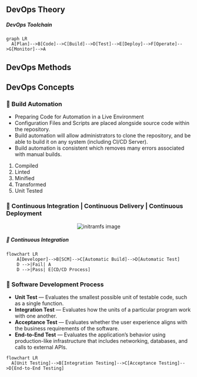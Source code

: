 <!--DevOps_Theory-->
## DevOps Theory
<!--DevOps_Toolchain-->
##### DevOps Toolchain
<!--DevProcess_Flowchart-->
```mermaid
graph LR
  A[Plan]-->B[Code]-->C[Build]-->D[Test]-->E[Deploy]-->F[Operate]-->G[Monitor]-->A
```
<!--DevOps_Methods-->
## DevOps Methods

<!--DevOps_Concepts-->
## DevOps Concepts

<!--DevProcess_Content-->
### :pineapple: Build Automation
* Preparing Code for Automation in a Live Environment
* Configuration Files and Scripts are placed alongside source code within the repository.
* Build automation will allow administrators to clone the repository, and be able to build it on any system (including CI/CD Server).
* Build automation is consistent which removes many errors associated with manual builds. 
1. Compiled
2. Linted
3. Minified
4. Transformed
5. Unit Tested

### :apple: Continuous Integration | Continuous Delivery | Continuous Deployment

<p align="center">
  <img src="/tools/admin/images/jenkins.png?raw=true" alt="initramfs image"/>
</p>

##### :pineapple: Continuous Integration
```mermaid
flowchart LR
    A[Developer]-->B[SCM]-->C[Automatic Build]-->D[Automatic Test]
    D -->|Fail| A
    D -->|Pass| E[CD/CD Process]
```

### :pineapple: Software Development Process
- **Unit Test** — Evaluates the smallest possible unit of testable code, such as a single function.
- **Integration Test** — Evaluates how the units of a particular program work with one another.
- **Acceptance Test** — Evaluates whether the user experience aligns with the business requirements of the software.
- **End-to-End Test** — Evaluates the application’s behavior using production-like infrastructure that includes networking, databases, and calls to external APIs.

<!--DevProcess_Flowchart-->
```mermaid
flowchart LR
  A[Unit Testing]-->B[Integration Testing]-->C[Acceptance Testing]-->D[End-to-End Testing]
```


